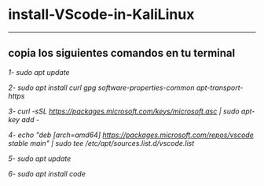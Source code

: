 # install-VScode-in-KaliLinux
----
copia los siguientes comandos en tu terminal
----

*1- sudo apt update*

*2- sudo apt install curl gpg software-properties-common apt-transport-https*

*3- curl -sSL https://packages.microsoft.com/keys/microsoft.asc | sudo apt-key add -*

*4- echo "deb [arch=amd64] https://packages.microsoft.com/repos/vscode stable main" | sudo tee /etc/apt/sources.list.d/vscode.list*

*5- sudo apt update*

*6- sudo apt install code*

